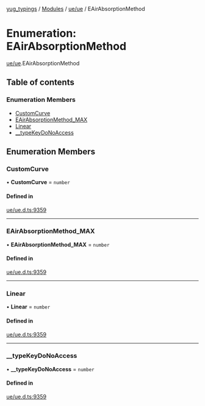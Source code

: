 [yug_typings](../README.md) / [Modules](../modules.md) / [ue/ue](../modules/ue_ue.md) / EAirAbsorptionMethod

# Enumeration: EAirAbsorptionMethod

[ue/ue](../modules/ue_ue.md).EAirAbsorptionMethod

## Table of contents

### Enumeration Members

- [CustomCurve](ue_ue.EAirAbsorptionMethod.md#customcurve)
- [EAirAbsorptionMethod\_MAX](ue_ue.EAirAbsorptionMethod.md#eairabsorptionmethod_max)
- [Linear](ue_ue.EAirAbsorptionMethod.md#linear)
- [\_\_typeKeyDoNoAccess](ue_ue.EAirAbsorptionMethod.md#__typekeydonoaccess)

## Enumeration Members

### CustomCurve

• **CustomCurve** = `number`

#### Defined in

[ue/ue.d.ts:9359](https://github.com/YugMetaverse/yug_typings/blob/b7d9b19/ue/ue.d.ts#L9359)

___

### EAirAbsorptionMethod\_MAX

• **EAirAbsorptionMethod\_MAX** = `number`

#### Defined in

[ue/ue.d.ts:9359](https://github.com/YugMetaverse/yug_typings/blob/b7d9b19/ue/ue.d.ts#L9359)

___

### Linear

• **Linear** = `number`

#### Defined in

[ue/ue.d.ts:9359](https://github.com/YugMetaverse/yug_typings/blob/b7d9b19/ue/ue.d.ts#L9359)

___

### \_\_typeKeyDoNoAccess

• **\_\_typeKeyDoNoAccess** = `number`

#### Defined in

[ue/ue.d.ts:9359](https://github.com/YugMetaverse/yug_typings/blob/b7d9b19/ue/ue.d.ts#L9359)
